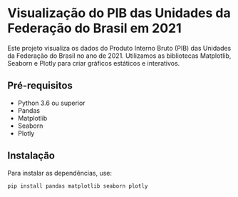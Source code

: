 # Visualização do PIB das Unidades da Federação do Brasil em 2021

Este projeto visualiza os dados do Produto Interno Bruto (PIB) das Unidades da Federação do Brasil no ano de 2021. Utilizamos as bibliotecas Matplotlib, Seaborn e Plotly para criar gráficos estáticos e interativos.

## Pré-requisitos

- Python 3.6 ou superior
- Pandas
- Matplotlib
- Seaborn
- Plotly

## Instalação

Para instalar as dependências, use:

```sh
pip install pandas matplotlib seaborn plotly
